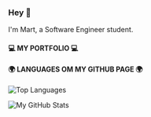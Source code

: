 ### Hey 👋 
I'm Mart, a Software Engineer student.

#### 💻 MY PORTFOLIO 💻
[](https://martvw.github.io/)

#### 🌍 LANGUAGES OM MY GITHUB PAGE 🌍
![Top Languages](https://github-readme-stats.vercel.app/api/top-langs/?username=MartvW&theme=dark)

![My GitHub Stats](https://github-readme-stats.vercel.app/api?username=MartvW&theme=dark&show_icons=true)


